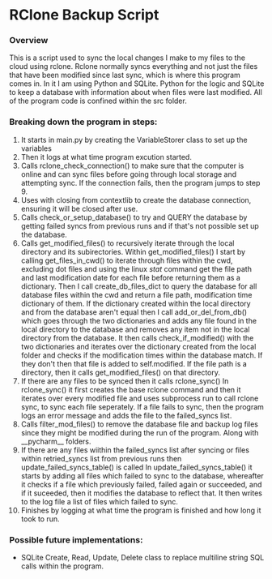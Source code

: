 # RClone Backup Script

### Overview
This is a script used to sync the local changes I make to my files to the cloud using rclone.
Rclone normally syncs everything and not just the files that have been modified since last sync, which is where this program comes in.
In it I am using Python and SQLite. Python for the logic and SQLite to keep a database with information about when files were last modified.
All of the program code is confined within the src folder.

### Breaking down the program in steps:
1. It starts in main.py by creating the VariableStorer class to set up the variables
2. Then it logs at what time program excution started.
3. Calls rclone_check_connection() to make sure that the computer is online and can sync files before going through local storage and attempting sync. If the connection fails, then the program jumps to step 9.
4. Uses with closing from contextlib to create the database connection, ensuring it will be closed after use.
5. Calls check_or_setup_database() to try and QUERY the database by getting failed syncs from previous runs and if that's not possible set up the database.
6. Calls get_modified_files() to recursively iterate through the local directory and its subirectories.
	Within get_modified_files() I start by calling get_files_in_cwd() to iterate through files within the cwd, excluding dot files and using the linux _stat_ command get the file path and last modification date for each file before returning them as a dictionary.
	Then I call create_db_files_dict to query the database for all database files within the cwd and return a file path, modification time dictionary of them.
	If the dictionary created within the local directory and from the database aren't equal then I call add_or_del_from_db() which goes through the two dictionaries and adds any file found in the local directory to the database and removes any item not in the local directory from the database.
	It then calls check_if_modified() with the two dictionaries and iterates over the dictionary created from the local folder and checks if the modification times within the database match. If they don't then that file is added to self.modified. If the file path is a directory, then it calls get_modified_files() on that directory.
6. If there are any files to be synced then it calls rclone_sync()
	In rclone_sync() it first creates the base rclone command and then it iterates over every modified file and uses subprocess run to call rclone sync, to sync each file seperately. If a file fails to sync, then the program logs an error message and adds the file to the failed_syncs list.
7. Calls filter_mod_files() to remove the database file and backup log files since they might be modified during the run of the program. Along with \_\_pycharm\_\_ folders.
8. If there are any files wiithin the failed_syncs list after syncing or files within retried_syncs list from previous runs then update_failed_syncs_table() is called
	In update_failed_syncs_table() it starts by adding all files which failed to sync to the database, whereafter it checks if a file which previously failed, failed again or succeeded, and if it suceeded, then it modifies the database to reflect that. It then writes to the log file a list of files which failed to sync.
9. Finishes by logging at what time the program is finished and how long it took to run.

### Possible future implementations:
- SQLite Create, Read, Update, Delete class to replace multiline string SQL calls within the program.


